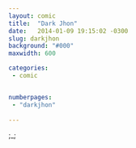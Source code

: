 ```yaml
---
layout: comic
title:  "Dark Jhon"
date:   2014-01-09 19:15:02 -0300
slug: darkjhon
background: "#000"
maxwidth: 600

categories:
 - comic


numberpages:
 - "darkjhon"
 
---
```


;_;